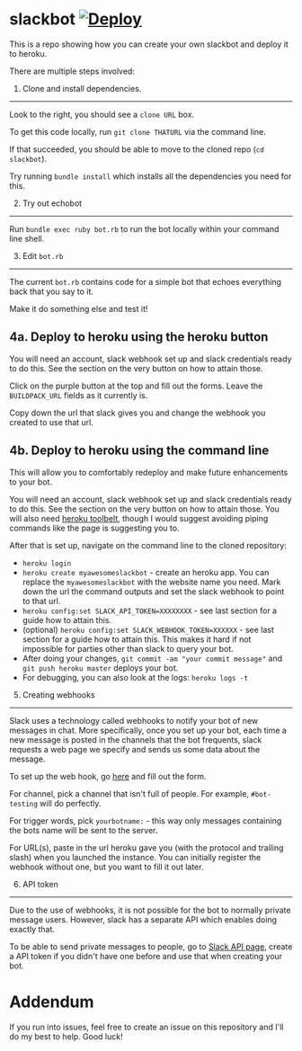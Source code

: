 slackbot [![Deploy](https://www.herokucdn.com/deploy/button.png)](https://heroku.com/deploy)
========

This is a repo showing how you can create your own slackbot and deploy it to heroku.

There are multiple steps involved:

1. Clone and install dependencies.
---

Look to the right, you should see a `clone URL` box.

To get this code locally, run `git clone THATURL` via the command line.

If that succeeded, you should be able to move to the cloned repo (`cd slackbot`).

Try running `bundle install` which installs all the dependencies you need for this.

2. Try out echobot
---

Run `bundle exec ruby bot.rb` to run the bot locally within your command line shell.

3. Edit `bot.rb`
---

The current `bot.rb` contains code for a simple bot that echoes everything back that you say to it.

Make it do something else and test it!

4a. Deploy to heroku using the heroku button
---

You will need an account, slack webhook set up and slack credentials ready to do this. See the section on the very button on how to attain those.

Click on the purple button at the top and fill out the forms. Leave the `BUILDPACK_URL` fields as it currently is.

Copy down the url that slack gives you and change the webhook you created to use that url.

4b. Deploy to heroku using the command line
---

This will allow you to comfortably redeploy and make future enhancements to your bot.

You will need an account, slack webhook set up and slack credentials ready to do this. See the section on the very button on how to attain those. You will also need [heroku toolbelt](https://toolbelt.heroku.com), though I would suggest avoiding piping commands like the page is suggesting you to.

After that is set up, navigate on the command line to the cloned repository:
* `heroku login`
* `heroku create myawesomeslackbot` - create an heroku app. You can replace the `myawesomeslackbot` with the website name you need. Mark down the url the command outputs and set the slack webhook to point to that url.
* `heroku config:set SLACK_API_TOKEN=XXXXXXXX` - see last section for a guide how to attain this.
* (optional) `heroku config:set SLACK_WEBHOOK_TOKEN=XXXXXX` - see last section for a guide how to attain this. This makes it hard if not impossible for parties other than slack to query your bot.
* After doing your changes, `git commit -am "your commit message"` and `git push heroku master` deploys your bot.
* For debugging, you can also look at the logs: `heroku logs -t`

5. Creating webhooks
----

Slack uses a technology called webhooks to notify your bot of new messages in chat. More specifically, once you set up your bot, each time a new message is posted in the channels that the bot frequents, slack requests a web page we specify and sends us some data about the message.

To set up the web hook, go [here](https://slack.com/services/new/outgoing-webhook) and fill out the form.

For channel, pick a channel that isn't full of people. For example, `#bot-testing` will do perfectly.

For trigger words, pick `yourbotname:` - this way only messages containing the bots name will be sent to the server.

For URL(s), paste in the url heroku gave you (with the protocol and trailing slash) when you launched the instance. You can initially register the webhook without one, but you want to fill it out later.

6. API token
----

Due to the use of webhooks, it is not possible for the bot to normally private message users. However, slack has a separate API which enables doing exactly that.

To be able to send private messages to people, go to [Slack API page](https://api.slack.com/#auth), create a API token if you didn't have one before and use that when creating your bot.

# Addendum

If you run into issues, feel free to create an issue on this repository and I'll do my best to help. Good luck!
